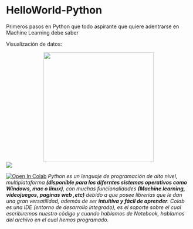 # HelloWorld-Python
Primeros pasos en Python que todo aspirante que quiere adentrarse en Machine Learning debe saber

Visualización de datos:
<center><img src="https://encrypted-tbn0.gstatic.com/images?q=tbn:ANd9GcTSldytX01wsQF38jZym2Uu9RQXZBJZVKczxjhvVG2k_OTi8dj3S_jQUNF_z25s0JD5d-g&usqp=CAU" width=300></center>
<img src="https://i.stack.imgur.com/mCBrs.gif">


<a href="https://colab.research.google.com/notebooks/intro.ipynb"><img src="https://colab.research.google.com/assets/colab-badge.svg" alt="Open In Colab"/></a>
*Python es un lenguaje de programación de alto nivel, multiplataforma **(disponible para los diferntes sistemas operativos como Windows, mac o linux)**, con muchas funcionalidades **(Machine learning, videojuegos, paginas web ,etc)** debido a que posee librerias que le dan una gran versatilidad, además de ser **intuitiva y fácil de aprender**.*
*Colab es una IDE (entorno de desarrollo integrado), es el soporte sobre el cual escribiremos nuestro código y cuando hablamos de Notebook, hablamos del archivo en el cual hemos programado.*
